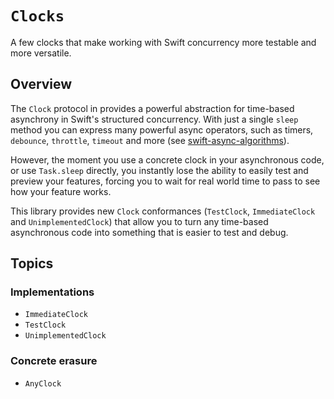 # ``Clocks``

A few clocks that make working with Swift concurrency more testable and more versatile.

## Overview

The `Clock` protocol in provides a powerful abstraction for time-based asynchrony in Swift's
structured concurrency. With just a single `sleep` method you can express many powerful async
operators, such as timers, `debounce`, `throttle`, `timeout` and more (see
[swift-async-algorithms][swift-async-algorithms]).

However, the moment you use a concrete clock in your asynchronous code, or use `Task.sleep`
directly, you instantly lose the ability to easily test and preview your features, forcing you to
wait for real world time to pass to see how your feature works.

This library provides new `Clock` conformances (``TestClock``, ``ImmediateClock`` and
``UnimplementedClock``) that allow you to turn any time-based asynchronous code into something that
is easier to test and debug.

## Topics

### Implementations

- ``ImmediateClock``
- ``TestClock``
- ``UnimplementedClock``

### Concrete erasure

- ``AnyClock``

[swift-async-algorithms]: http://github.com/apple/swift-async-algorithms

